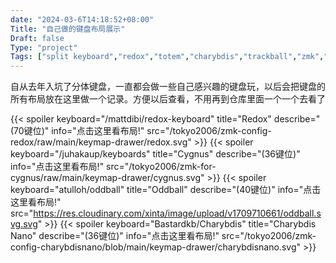 ```yaml
---
date: "2024-03-6T14:18:52+08:00"
Title: "自己做的键盘布局展示"
Draft: false
Type: "project"
Tags: ["split keyboard","redox","totem","charybdis","trackball","zmk","qmk"]
---
```

自从去年入坑了分体键盘，一直都会做一些自己感兴趣的键盘玩，以后会把键盘的所有布局放在这里做一个记录。方便以后查看，不用再到仓库里面一个一个去看了
<!--more-->
{{< spoiler keyboard="/mattdibi/redox-keyboard" title="Redox" describe="(70键位)" info="点击这里看布局!" src="/tokyo2006/zmk-config-redox/raw/main/keymap-drawer/redox.svg" >}}
{{< spoiler keyboard="/juhakaup/keyboards" title="Cygnus" describe="(36键位)" info="点击这里看布局!" src="/tokyo2006/zmk-for-cygnus/raw/main/keymap-drawer/cygnus.svg" >}}
{{< spoiler keyboard="atulloh/oddball" title="Oddball" describe="(40键位)" info="点击这里看布局!" src="https://res.cloudinary.com/xinta/image/upload/v1709710661/oddball.svg.svg" >}}
{{< spoiler keyboard="Bastardkb/Charybdis" title="Charybdis Nano" describe="(36键位)" info="点击这里看布局!" src="/tokyo2006/zmk-config-charybdisnano/blob/main/keymap-drawer/charybdisnano.svg" >}}

